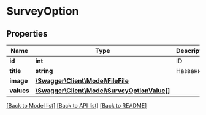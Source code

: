 # SurveyOption

## Properties
Name | Type | Description | Notes
------------ | ------------- | ------------- | -------------
**id** | **int** | ID | 
**title** | **string** | Название | 
**image** | [**\Swagger\Client\Model\FileFile**](FileFile.md) |  | 
**values** | [**\Swagger\Client\Model\SurveyOptionValue[]**](SurveyOptionValue.md) |  | 

[[Back to Model list]](../README.md#documentation-for-models) [[Back to API list]](../README.md#documentation-for-api-endpoints) [[Back to README]](../README.md)


